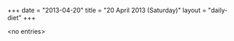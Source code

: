 +++
date = "2013-04-20"
title = "20 April 2013 (Saturday)"
layout = "daily-diet"
+++


\<no entries\>
